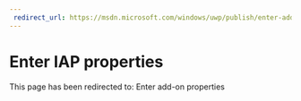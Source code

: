 ```yaml
---
 redirect_url: https://msdn.microsoft.com/windows/uwp/publish/enter-add-on-properties
---
```


# Enter IAP properties

This page has been redirected to: Enter add-on properties